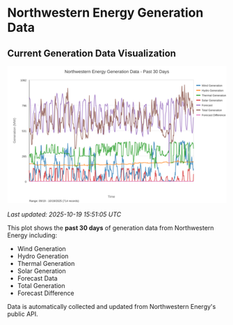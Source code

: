 # Northwestern Energy Generation Data

## Current Generation Data Visualization

![Northwestern Energy Generation Data](images/nwe_generation_plot.svg)

*Last updated: 2025-10-19 15:51:05 UTC*

This plot shows the **past 30 days** of generation data from Northwestern Energy including:
- Wind Generation
- Hydro Generation  
- Thermal Generation
- Solar Generation
- Forecast Data
- Total Generation
- Forecast Difference

Data is automatically collected and updated from Northwestern Energy's public API.


